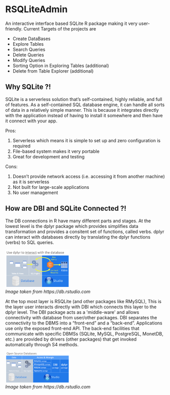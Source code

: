 # RSQLiteAdmin

An interactive interface based SQLite R package making it very user-friendly. Current Targets of the projects are

- Create DataBases
- Explore Tables
- Search Queries
- Delete Queries
- Modify Queries
- Sorting Option in Exploring Tables (additional)
- Delete from Table Explorer (additional)

## Why SQLite ?!

SQLite is a serverless solution that’s self-contained, highly reliable, and full of features. As a self-contained SQL database engine, it can handle all sorts of data in a relatively simple manner. This is because it integrates directly with the application instead of having to install it somewhere and then have it connect with your app.

Pros:

1. Serverless which means it is simple to set up and zero configuration is required
2. File-based system makes it very portable
3. Great for development and testing

Cons:

1. Doesn’t provide network access (i.e. accessing it from another machine) as it is serverless
2. Not built for large-scale applications
3. No user management

## How are DBI and SQLite Connected ?!

The DB connections in R have many different parts and stages. At the lowest level is the dplyr package which provides simplifies data transformation and provides a consitent set of functions, called verbs. dplyr can interact with databases directly by translating the dplyr functions (verbs) to SQL queries.

<p>
    <img src="./Resources/dplyr_Explained.png" width=40% ><br>
    <em>Image taken from https://db.rstudio.com</em>
</p>

At the top most layer is RSQLite (and other packages like RMySQL), This is the layer user interacts directly with DBI which connects this layer to the dplyr level. The DBI package acts as a 'middle-ware' and allows connectivity with database from user/other packages. DBI separates the connectivity to the DBMS into a “front-end” and a “back-end”. Applications use only the exposed front-end API. The back-end facilities that communicate with specific DBMSs (SQLite, MySQL, PostgreSQL, MonetDB, etc.) are provided by drivers (other packages) that get invoked automatically through S4 methods.

<p>
    <img src="./Resources/R_DBI_Explained.png" width=40% ><br>
    <em>Image taken from https://db.rstudio.com</em>
</p>
